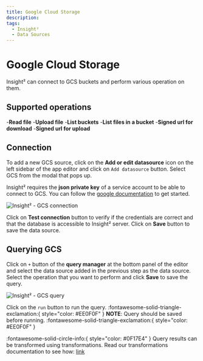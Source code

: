 ```yaml
---
title: Google Cloud Storage
description: 
tags:
  - Insight²
  - Data Sources
---
```


# Google Cloud Storage

Insight² can connect to GCS buckets and perform various operation on them.

## Supported operations

-**Read file**
-**Upload file**
-**List buckets**
-**List files in a bucket**
-**Signed url for download**
-**Signed url for upload**

## Connection

To add a new GCS source, click on the **Add or edit datasource** icon on the left sidebar of the app editor and click on `Add datasource` button. Select GCS from the modal that pops up.

Insight² requires the **json private key** of a service account to be able to connect to GCS.
You can follow the [google documentation](https://cloud.google.com/docs/authentication/getting-started) to get started.

![Insight² - GCS connection](/_images/insight2/datasource-reference/gcs-connect.png)

Click on **Test connection** button to verify if the credentials are correct and that the database is accessible to Insight² server. Click on **Save** button to save the data source.

## Querying GCS

Click on `+` button of the **query manager** at the bottom panel of the editor and select the data source added in the previous step as the data source. Select the operation that you want to perform and click **Save** to save the query.

![Insight² - GCS query](/_images/insight2/datasource-reference/gcs-query.png)

Click on the `run` button to run the query.
:fontawesome-solid-triangle-exclamation:{ style="color: #EE0F0F" }
**NOTE**: Query should be saved before running.
:fontawesome-solid-triangle-exclamation:{ style="color: #EE0F0F" }

:fontawesome-solid-circle-info:{ style="color: #0F17E4" }
Query results can be transformed using transformations. Read our transformations documentation to see how: [link](/docs/tutorial/transformations)

